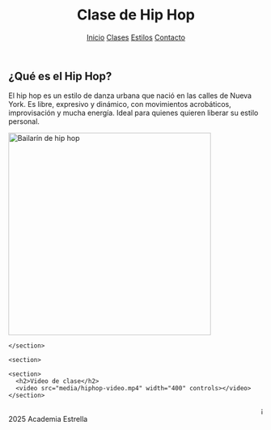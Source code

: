 <html lang="es">
<head>
  <meta charset="UTF-8">
  <link rel="stylesheet" href="css/estilos.css">
</head>
<body>
  <header>
    <h1>Clase de Hip Hop</h1>
    <nav>
      <a href="https://nevarez007.github.io/Danza/index.html">Inicio</a>
      <a href="https://nevarez007.github.io/clase/">Clases</a>
      <a href="https://nevarez007.github.io/Informaci-n/">Estilos</a>
      <a href="https://nevarez007.github.io/contacto/">Contacto</a>
    </nav>
  </header>

  <main>
    <section>
      <h2>¿Qué es el Hip Hop?</h2>
      <p>El hip hop es un estilo de danza urbana que nació en las calles de Nueva York. Es libre, expresivo y dinámico, con movimientos acrobáticos, improvisación y mucha energía. Ideal para quienes quieren liberar su estilo personal.</p>
      <img src="https://www.despuntadanza.com/wp-content/uploads/2017/03/h3-slider3-backgroound-img.jpg" alt="Bailarín de hip hop" width="400">

    </section>

    <section>
      
    <section>
      <h2>Video de clase</h2>
      <video src="media/hiphop-video.mp4" width="400" controls></video>
    </section>

  </main>

  <footer>
    <marquee>¡Exprésate con fuerza y libertad en nuestras clases de Hip Hop!</marquee>
     2025 Academia Estrella
  </footer>
</body>
</html>
